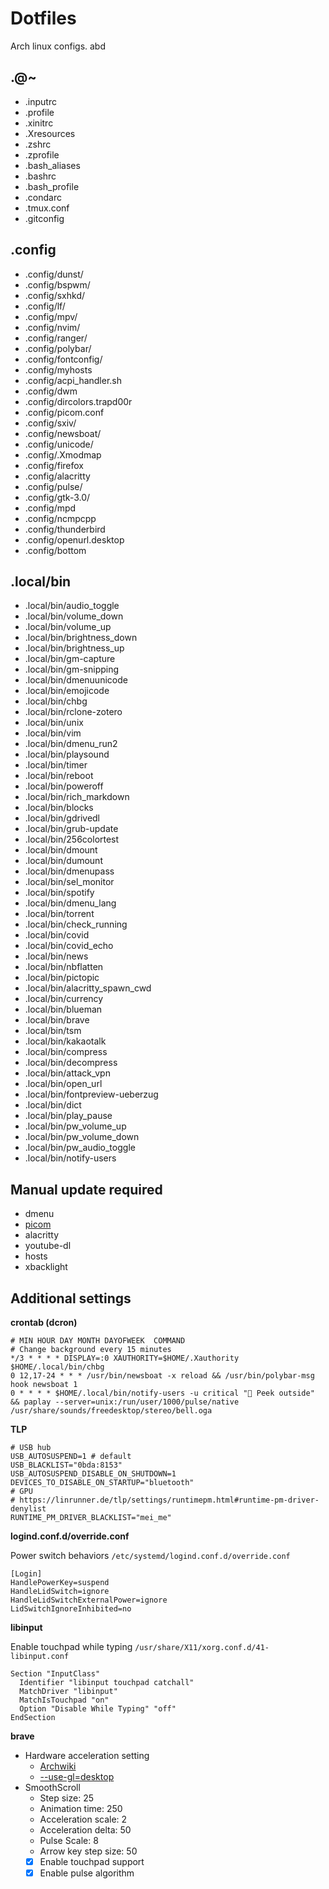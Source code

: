 # Dotfiles
Arch linux configs.
abd


## .@~
- .inputrc
- .profile
- .xinitrc
- .Xresources
- .zshrc
- .zprofile
- .bash\_aliases
- .bashrc
- .bash\_profile
- .condarc
- .tmux.conf
- .gitconfig

## .config
- .config/dunst/
- .config/bspwm/
- .config/sxhkd/
- .config/lf/
- .config/mpv/
- .config/nvim/
- .config/ranger/
- .config/polybar/
- .config/fontconfig/
- .config/myhosts
- .config/acpi\_handler.sh
- .config/dwm
- .config/dircolors.trapd00r
- .config/picom.conf
- .config/sxiv/
- .config/newsboat/
- .config/unicode/
- .config/.Xmodmap
- .config/firefox
- .config/alacritty
- .config/pulse/
- .config/gtk-3.0/
- .config/mpd
- .config/ncmpcpp
- .config/thunderbird
- .config/openurl.desktop
- .config/bottom

## .local/bin
- .local/bin/audio\_toggle
- .local/bin/volume\_down
- .local/bin/volume\_up
- .local/bin/brightness\_down
- .local/bin/brightness\_up
- .local/bin/gm-capture
- .local/bin/gm-snipping
- .local/bin/dmenuunicode
- .local/bin/emojicode
- .local/bin/chbg
- .local/bin/rclone-zotero
- .local/bin/unix
- .local/bin/vim
- .local/bin/dmenu\_run2
- .local/bin/playsound
- .local/bin/timer
- .local/bin/reboot
- .local/bin/poweroff
- .local/bin/rich\_markdown
- .local/bin/blocks
- .local/bin/gdrivedl
- .local/bin/grub-update
- .local/bin/256colortest
- .local/bin/dmount
- .local/bin/dumount
- .local/bin/dmenupass
- .local/bin/sel\_monitor
- .local/bin/spotify
- .local/bin/dmenu\_lang
- .local/bin/torrent
- .local/bin/check\_running
- .local/bin/covid
- .local/bin/covid\_echo
- .local/bin/news
- .local/bin/nbflatten
- .local/bin/pictopic
- .local/bin/alacritty\_spawn\_cwd
- .local/bin/currency
- .local/bin/blueman
- .local/bin/brave
- .local/bin/tsm
- .local/bin/kakaotalk
- .local/bin/compress
- .local/bin/decompress
- .local/bin/attack\_vpn
- .local/bin/open\_url
- .local/bin/fontpreview-ueberzug
- .local/bin/dict
- .local/bin/play\_pause
- .local/bin/pw\_volume\_up
- .local/bin/pw\_volume\_down
- .local/bin/pw\_audio\_toggle
- .local/bin/notify-users

## Manual update required
- dmenu
- [picom](https://github.com/ibhagwan/picom)
- alacritty
- youtube-dl
- hosts
- xbacklight


## Additional settings
**crontab (dcron)**
```
# MIN HOUR DAY MONTH DAYOFWEEK  COMMAND
# Change background every 15 minutes
*/3 * * * * DISPLAY=:0 XAUTHORITY=$HOME/.Xauthority $HOME/.local/bin/chbg
0 12,17-24 * * * /usr/bin/newsboat -x reload && /usr/bin/polybar-msg hook newsboat 1
0 * * * * $HOME/.local/bin/notify-users -u critical "👀 Peek outside" && paplay --server=unix:/run/user/1000/pulse/native /usr/share/sounds/freedesktop/stereo/bell.oga
```

**TLP**
```
# USB hub
USB_AUTOSUSPEND=1 # default
USB_BLACKLIST="0bda:8153"
USB_AUTOSUSPEND_DISABLE_ON_SHUTDOWN=1
DEVICES_TO_DISABLE_ON_STARTUP="bluetooth"
# GPU
# https://linrunner.de/tlp/settings/runtimepm.html#runtime-pm-driver-denylist
RUNTIME_PM_DRIVER_BLACKLIST="mei_me"
```

**logind.conf.d/override.conf**

Power switch behaviors `/etc/systemd/logind.conf.d/override.conf`
```
[Login]
HandlePowerKey=suspend
HandleLidSwitch=ignore
HandleLidSwitchExternalPower=ignore
LidSwitchIgnoreInhibited=no
```

**libinput**

Enable touchpad while typing `/usr/share/X11/xorg.conf.d/41-libinput.conf`
```
Section "InputClass"
  Identifier "libinput touchpad catchall"
  MatchDriver "libinput"
  MatchIsTouchpad "on"
  Option "Disable While Typing" "off"
EndSection
```

**brave**
- Hardware acceleration setting
    - [Archwiki](https://wiki.archlinux.org/index.php/Hardware_video_acceleration)
    - [--use-gl=desktop](https://www.linuxuprising.com/2021/01/how-to-enable-hardware-accelerated.html)
- SmoothScroll
    -  Step size: 25
    -  Animation time: 250
    -  Acceleration scale: 2
    -  Acceleration delta: 50
    -  Pulse Scale: 8
    -  Arrow key step size: 50
    -  [x] Enable touchpad support
    -  [x] Enable pulse algorithm
